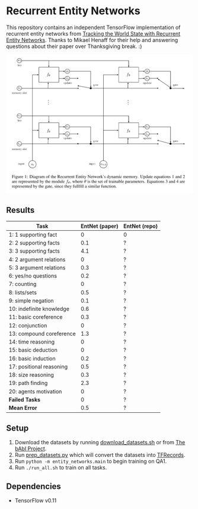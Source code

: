 # Recurrent Entity Networks

This repository contains an independent TensorFlow implementation of recurrent entity networks from [Tracking the World State with
Recurrent Entity Networks](https://openreview.net/forum?id=rJTKKKqeg). Thanks to Mikael Henaff for their help and answering questions about their paper over Thanksgiving break. :)

![Diagram of recurrent entity network](images/diagram.png)

## Results

Task | EntNet (paper) | EntNet (repo)
--- | --- | ---
1: 1 supporting fact | 0 | 0
2: 2 supporting facts | 0.1 | ?
3: 3 supporting facts | 4.1 | ?
4: 2 argument relations | 0 | ?
5: 3 argument relations | 0.3 | ?
6: yes/no questions | 0.2 | ?
7: counting | 0 | ?
8: lists/sets | 0.5 | ?
9: simple negation | 0.1 | ?
10: indefinite knowledge | 0.6 | ?
11: basic coreference | 0.3 | ?
12: conjunction | 0 | ?
13: compound coreference | 1.3 | ?
14: time reasoning | 0 | ?
15: basic deduction | 0 | ?
16: basic induction | 0.2 | ?
17: positional reasoning | 0.5 | ?
18: size reasoning | 0.3 | ?
19: path finding | 2.3 | ?
20: agents motivation | 0 | ?
**Failed Tasks** | 0 | ?
**Mean Error** | 0.5 | ?

## Setup

1. Download the datasets by running [download_datasets.sh](download_datasets.sh) or from [The bAbI Project](https://research.facebook.com/research/babi/).
2. Run [prep_datasets.py](prep_datasets.py) which will convert the datasets into [TFRecords](https://www.tensorflow.org/versions/r0.11/how_tos/reading_data/index.html#standard_tensorflow_format).
3. Run `python -m entity_networks.main` to begin training on QA1.
4. Run `./run_all.sh` to train on all tasks.

## Dependencies

- TensorFlow v0.11
